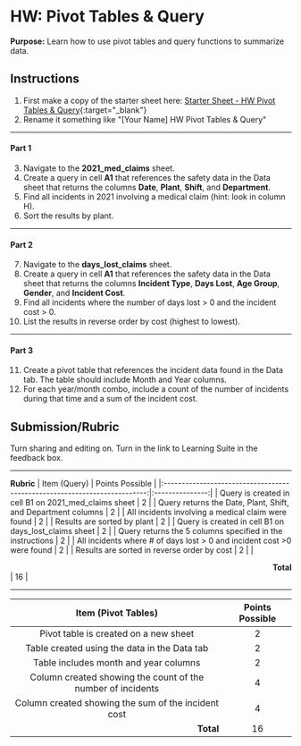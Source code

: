 # HW: Pivot Tables & Query

**Purpose:** Learn how to use pivot tables and query functions to summarize data.

## Instructions
1. First make a copy of the starter sheet here:
   [Starter Sheet - HW Pivot Tables & Query](https://docs.google.com/spreadsheets/d/1pGdgsPzEM5ut-0GVPKQJ8Kz7nSL1OHsaVC_KOrr0MKk/edit?usp=sharing){:target="_blank"}
2. Rename it something like "[Your Name] HW Pivot Tables & Query"
 
---

#### Part 1
3. Navigate to the **2021_med_claims** sheet.
4. Create a query in cell **A1** that references the safety data in the Data sheet that returns the columns **Date**, **Plant**,
   **Shift**, and **Department**.
5. Find all incidents in 2021 involving a medical claim (hint: look in column H).
6. Sort the results by plant.

---

#### Part 2
7. Navigate to the **days_lost_claims** sheet.
8. Create a query in cell **A1** that references the safety data in the Data sheet that returns the columns **Incident 
   Type**, **Days Lost**, **Age Group**, **Gender**, and **Incident Cost**.
9. Find all incidents where the number of days lost > 0 and the incident cost > 0.
10. List the results in reverse order by cost (highest to lowest).

---

#### Part 3
11. Create a pivot table that references the incident data found in the Data tab. The table should include Month and Year columns.
12. For each year/month combo, include a count of the number of incidents during that time and a sum of the incident cost.

## Submission/Rubric
Turn sharing and editing on. Turn in the link to Learning Suite in the feedback box.

---

**Rubric**
|                              Item (Query)                                 | Points Possible |
|:-------------------------------------------------------------------------:|:---------------:|
|         Query is created in cell B1 on 2021_med_claims sheet              |        2        |
|      Query returns the Date, Plant, Shift, and Department columns         |        2        |
|         All incidents involving a medical claim were found                |        2        |
|                       Results are sorted by plant                         |        2        |
|         Query is created in cell B1 on days_lost_claims sheet             |        2        |
|      Query returns the 5 columns specified in the instructions            |        2        |
|  All incidents where # of days lost > 0 and incident cost >0 were found   |        2        |
|                Results are sorted in reverse order by cost                |        2        |
|  <div style="text-align: right">**Total**</div>                           |       16        |

---

|                           Item (Pivot Tables)                             | Points Possible |
|:-------------------------------------------------------------------------:|:---------------:|
|                  Pivot table is created on a new sheet                    |        2        |
|               Table created using the data in the Data tab                |        2        |
|                 Table includes month and year columns                     |        2        |
|        Column created showing the count of the number of incidents        |        4        |
|            Column created showing the sum of the incident cost            |        4        |
|  <div style="text-align: right">**Total**</div>                           |       16        |
